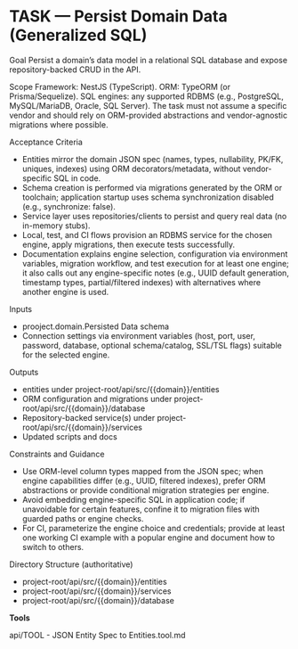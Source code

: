 # TASK — Persist Domain Data (Generalized SQL)

Goal
Persist a domain’s data model in a relational SQL database and expose repository-backed CRUD in the API.

Scope
Framework: NestJS (TypeScript). ORM: TypeORM (or Prisma/Sequelize). SQL engines: any supported RDBMS (e.g., PostgreSQL, MySQL/MariaDB, Oracle, SQL Server). The task must not assume a specific vendor and should rely on ORM-provided abstractions and vendor-agnostic migrations where possible.

Acceptance Criteria

* Entities mirror the domain JSON spec (names, types, nullability, PK/FK, uniques, indexes) using ORM decorators/metadata, without vendor-specific SQL in code.
* Schema creation is performed via migrations generated by the ORM or toolchain; application startup uses schema synchronization disabled (e.g., synchronize: false).
* Service layer uses repositories/clients to persist and query real data (no in-memory stubs).
* Local, test, and CI flows provision an RDBMS service for the chosen engine, apply migrations, then execute tests successfully.
* Documentation explains engine selection, configuration via environment variables, migration workflow, and test execution for at least one engine; it also calls out any engine-specific notes (e.g., UUID default generation, timestamp types, partial/filtered indexes) with alternatives where another engine is used.

Inputs

* prooject.domain.Persisted Data schema
* Connection settings via environment variables (host, port, user, password, database, optional schema/catalog, SSL/TSL flags) suitable for the selected engine.


Outputs

* entities under project-root/api/src/{{domain}}/entities
* ORM configuration and migrations under project-root/api/src/{{domain}}/database
* Repository-backed service(s) under project-root/api/src/{{domain}}/services
* Updated scripts and docs

Constraints and Guidance

* Use ORM-level column types mapped from the JSON spec; when engine capabilities differ (e.g., UUID, filtered indexes), prefer ORM abstractions or provide conditional migration strategies per engine.
* Avoid embedding engine-specific SQL in application code; if unavoidable for certain features, confine it to migration files with guarded paths or engine checks.
* For CI, parameterize the engine choice and credentials; provide at least one working CI example with a popular engine and document how to switch to others.

Directory Structure (authoritative)

* project-root/api/src/{{domain}}/entities
* project-root/api/src/{{domain}}/services
* project-root/api/src/{{domain}}/database


**Tools**

api/TOOL - JSON Entity Spec to Entities.tool.md


